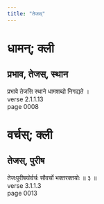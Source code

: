 ```yaml
---
title: "तेजस्"
---
```


# धामन्; क्ली
## प्रभाव, तेजस्, स्थान
प्रभावे तेजसि स्थाने धामशब्दो निगद्यते ।<br />verse 2.1.1.13<br />page 0008

# वर्चस्; क्ली
## तेजस्, पुरीष
तेजःपुरीषयोर्वर्चः सौवर्चो भक्तरक्तयोः ॥ ३ ॥<br />verse 3.1.1.3<br />page 0013

